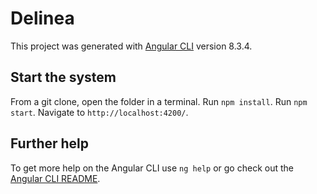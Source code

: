 # Delinea

This project was generated with [Angular CLI](https://github.com/angular/angular-cli) version 8.3.4.

## Start the system

From a git clone, open the folder in a terminal.
Run `npm install`.
Run `npm start`.
Navigate to `http://localhost:4200/`.

## Further help

To get more help on the Angular CLI use `ng help` or go check out the [Angular CLI README](https://github.com/angular/angular-cli/blob/master/README.md).
